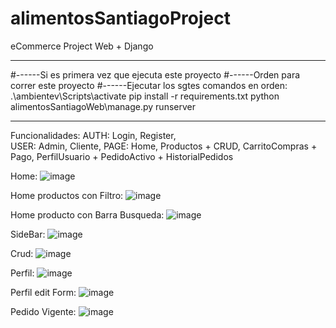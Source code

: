 # alimentosSantiagoProject
eCommerce Project Web + Django

-------------------------------------------------------------------------------------------
#------Si es primera vez que ejecuta este proyecto
#------Orden para correr este proyecto
#------Ejecutar los sgtes comandos en orden:
.\ambientev\Scripts\activate 
pip install -r requirements.txt
python alimentosSantiagoWeb\manage.py runserver

-------------------------------------------------------------------------------------------

Funcionalidades:
AUTH: Login, Register,  
USER: Admin, Cliente,
PAGE: Home, 
Productos + CRUD,
CarritoCompras + Pago,
PerfilUsuario + PedidoActivo + HistorialPedidos

Home:
![image](https://user-images.githubusercontent.com/101838235/172025800-1e6d4436-8406-4f22-8afd-573db58995c7.png)

Home productos con Filtro:
![image](https://user-images.githubusercontent.com/101838235/172025877-4a18a7e9-1097-450b-893f-417fec97ba24.png)

Home producto con Barra Busqueda:
![image](https://user-images.githubusercontent.com/101838235/172025933-764cf9d4-2510-4afc-8abf-fded781ee65c.png)

SideBar:
![image](https://user-images.githubusercontent.com/101838235/172026065-63a776fc-024a-4e12-bdb5-0a419d1d6a50.png)

Crud:
![image](https://user-images.githubusercontent.com/101838235/172025807-9e4a0ce4-eea0-40e3-884d-ec1546e4150d.png)

Perfil:
![image](https://user-images.githubusercontent.com/101838235/172025842-7148c824-7279-4f79-9b64-64f66969dac5.png)

Perfil edit Form:
![image](https://user-images.githubusercontent.com/101838235/172025855-ba663952-d5ce-4d8e-b265-4c2cd26a643d.png)

Pedido Vigente:
![image](https://user-images.githubusercontent.com/101838235/172025865-cda99b34-4d78-469b-aeb4-b6206f5a5e5b.png)
